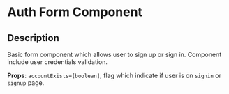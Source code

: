 # Auth Form Component

## Description

Basic form component which allows user to sign up or sign in. Component include user credentials validation.

<b>Props</b>: `accountExists=[boolean]`, flag which indicate if user is on `signin` or `signup` page.
